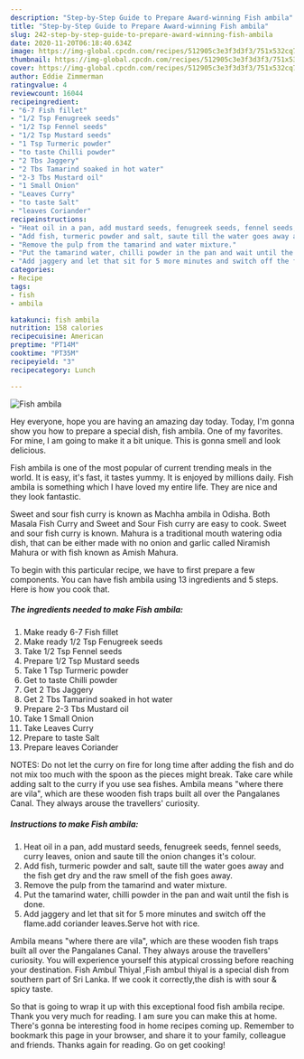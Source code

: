 ```yaml
---
description: "Step-by-Step Guide to Prepare Award-winning Fish ambila"
title: "Step-by-Step Guide to Prepare Award-winning Fish ambila"
slug: 242-step-by-step-guide-to-prepare-award-winning-fish-ambila
date: 2020-11-20T06:18:40.634Z
image: https://img-global.cpcdn.com/recipes/512905c3e3f3d3f3/751x532cq70/fish-ambila-recipe-main-photo.jpg
thumbnail: https://img-global.cpcdn.com/recipes/512905c3e3f3d3f3/751x532cq70/fish-ambila-recipe-main-photo.jpg
cover: https://img-global.cpcdn.com/recipes/512905c3e3f3d3f3/751x532cq70/fish-ambila-recipe-main-photo.jpg
author: Eddie Zimmerman
ratingvalue: 4
reviewcount: 16044
recipeingredient:
- "6-7 Fish fillet"
- "1/2 Tsp Fenugreek seeds"
- "1/2 Tsp Fennel seeds"
- "1/2 Tsp Mustard seeds"
- "1 Tsp Turmeric powder"
- "to taste Chilli powder"
- "2 Tbs Jaggery"
- "2 Tbs Tamarind soaked in hot water"
- "2-3 Tbs Mustard oil"
- "1 Small Onion"
- "Leaves Curry"
- "to taste Salt"
- "leaves Coriander"
recipeinstructions:
- "Heat oil in a pan, add mustard seeds, fenugreek seeds, fennel seeds, curry leaves, onion and saute till the onion changes it&#39;s colour."
- "Add fish, turmeric powder and salt, saute till the water goes away and the fish get dry and the raw smell of the fish goes away."
- "Remove the pulp from the tamarind and water mixture."
- "Put the tamarind water, chilli powder in the pan and wait until the fish is done."
- "Add jaggery and let that sit for 5 more minutes and switch off the flame.add coriander leaves.Serve hot with rice."
categories:
- Recipe
tags:
- fish
- ambila

katakunci: fish ambila 
nutrition: 158 calories
recipecuisine: American
preptime: "PT14M"
cooktime: "PT35M"
recipeyield: "3"
recipecategory: Lunch

---
```



![Fish ambila](https://img-global.cpcdn.com/recipes/512905c3e3f3d3f3/751x532cq70/fish-ambila-recipe-main-photo.jpg)

Hey everyone, hope you are having an amazing day today. Today, I'm gonna show you how to prepare a special dish, fish ambila. One of my favorites. For mine, I am going to make it a bit unique. This is gonna smell and look delicious.

Fish ambila is one of the most popular of current trending meals in the world. It is easy, it's fast, it tastes yummy. It is enjoyed by millions daily. Fish ambila is something which I have loved my entire life. They are nice and they look fantastic.

Sweet and sour fish curry is known as Machha ambila in Odisha. Both Masala Fish Curry and Sweet and Sour Fish curry are easy to cook. Sweet and sour fish curry is known. Mahura is a traditional mouth watering odia dish, that can be either made with no onion and garlic called Niramish Mahura or with fish known as Amish Mahura.


To begin with this particular recipe, we have to first prepare a few components. You can have fish ambila using 13 ingredients and 5 steps. Here is how you cook that.

<!--inarticleads1-->

##### The ingredients needed to make Fish ambila:

1. Make ready 6-7 Fish fillet
1. Make ready 1/2 Tsp Fenugreek seeds
1. Take 1/2 Tsp Fennel seeds
1. Prepare 1/2 Tsp Mustard seeds
1. Take 1 Tsp Turmeric powder
1. Get to taste Chilli powder
1. Get 2 Tbs Jaggery
1. Get 2 Tbs Tamarind soaked in hot water
1. Prepare 2-3 Tbs Mustard oil
1. Take 1 Small Onion
1. Take Leaves Curry
1. Prepare to taste Salt
1. Prepare leaves Coriander


NOTES: Do not let the curry on fire for long time after adding the fish and do not mix too much with the spoon as the pieces might break. Take care while adding salt to the curry if you use sea fishes. Ambila means &#34;where there are vila&#34;, which are these wooden fish traps built all over the Pangalanes Canal. They always arouse the travellers&#39; curiosity. 

<!--inarticleads2-->

##### Instructions to make Fish ambila:

1. Heat oil in a pan, add mustard seeds, fenugreek seeds, fennel seeds, curry leaves, onion and saute till the onion changes it&#39;s colour.
1. Add fish, turmeric powder and salt, saute till the water goes away and the fish get dry and the raw smell of the fish goes away.
1. Remove the pulp from the tamarind and water mixture.
1. Put the tamarind water, chilli powder in the pan and wait until the fish is done.
1. Add jaggery and let that sit for 5 more minutes and switch off the flame.add coriander leaves.Serve hot with rice.


Ambila means &#34;where there are vila&#34;, which are these wooden fish traps built all over the Pangalanes Canal. They always arouse the travellers&#39; curiosity. You will experience yourself this atypical crossing before reaching your destination. Fish Ambul Thiyal ,Fish ambul thiyal is a special dish from southern part of Sri Lanka. If we cook it correctly,the dish is with sour &amp; spicy taste. 

So that is going to wrap it up with this exceptional food fish ambila recipe. Thank you very much for reading. I am sure you can make this at home. There's gonna be interesting food in home recipes coming up. Remember to bookmark this page in your browser, and share it to your family, colleague and friends. Thanks again for reading. Go on get cooking!
